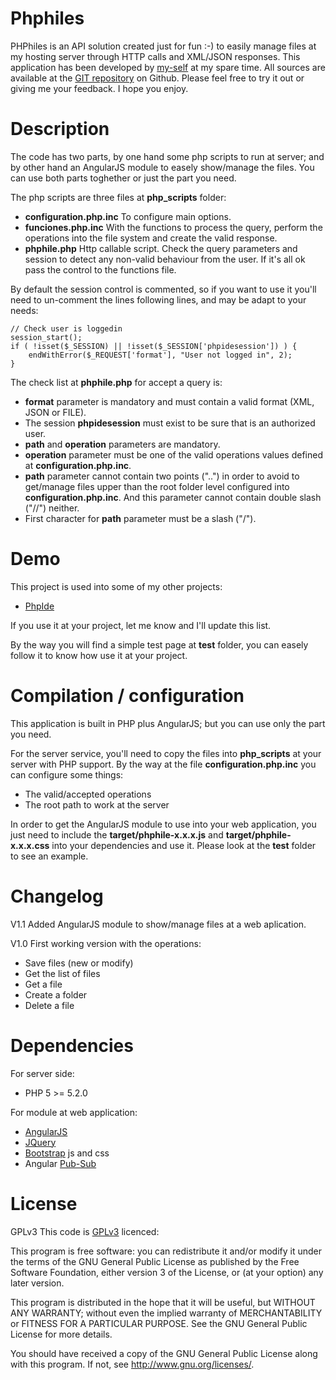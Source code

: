 # Phphiles
PHPhiles is an API solution created just for fun :-) to easily manage files at my hosting server through HTTP calls and XML/JSON responses.
This application has been developed by [my-self](https://www.linkedin.com/in/alejandro-d%C3%A9cimo-8b91b672) at my spare time. All sources are available at the [GIT repository](https://github.com/Eidansoft/Phphiles) on Github. Please feel free to try it out or giving me your feedback. I hope you enjoy.

# Description
The code has two parts, by one hand some php scripts to run at server; and by other hand an AngularJS module to easely show/manage the files. You can use both parts toghether or just the part you need.

The php scripts are three files at **php_scripts** folder:
 - **configuration.php.inc** To configure main options.
 - **funciones.php.inc** With the functions to process the query, perform the operations into the file system and create the valid response.
 - **phphile.php** Http callable script. Check the query parameters and session to detect any non-valid behaviour from the user. If it's all ok pass the control to the functions file.

By default the session control is commented, so if you want to use it you'll need to un-comment the lines following lines, and may be adapt to your needs:
```
// Check user is loggedin
session_start();
if ( !isset($_SESSION) || !isset($_SESSION['phpidesession']) ) {
	endWithError($_REQUEST['format'], "User not logged in", 2);
}
```

The check list at **phphile.php** for accept a query is:
 - **format** parameter is mandatory and must contain a valid format (XML, JSON or FILE).
 - The session **phpidesession** must exist to be sure that is an authorized user.
 - **path** and **operation** parameters are mandatory.
 - **operation** parameter must be one of the valid operations values defined at **configuration.php.inc**.
 - **path** parameter cannot contain two points ("..") in order to avoid to get/manage files upper than the root folder level configured into **configuration.php.inc**. And this parameter cannot contain double slash ("//") neither.
 - First character for **path** parameter must be a slash ("/").

# Demo
This project is used into some of my other projects:
 - [PhpIde](https://github.com/Eidansoft/PhpIde)

If you use it at your project, let me know and I'll update this list.

By the way you will find a simple test page at **test** folder, you can easely follow it to know how use it at your project.

# Compilation / configuration
This application is built in PHP plus AngularJS; but you can use only the part you need.

For the server service, you'll need to copy the files into **php_scripts** at your server with PHP support. By the way at the file **configuration.php.inc** you can configure some things:
 - The valid/accepted operations
 - The root path to work at the server

In order to get the AngularJS module to use into your web application, you just need to include the **target/phphile-x.x.x.js** and **target/phphile-x.x.x.css** into your dependencies and use it. Please look at the **test** folder to see an example.

# Changelog
V1.1 Added AngularJS module to show/manage files at a web aplication.

V1.0 First working version with the operations:
 - Save files (new or modify)
 - Get the list of files
 - Get a file
 - Create a folder
 - Delete a file

# Dependencies
For server side:
 - PHP 5 >= 5.2.0

For module at web application:
 - [AngularJS](https://angularjs.org/)
 - [JQuery](https://jquery.com/)
 - [Bootstrap](http://getbootstrap.com/) js and css
 - Angular [Pub-Sub](https://github.com/georapbox/angular-PubSub)


# License
GPLv3
This code is [GPLv3](http://www.gnu.org/licenses/gpl-3.0.en.html) licenced:

This program is free software: you can redistribute it and/or modify it under the terms of the GNU General Public License as published by the Free Software Foundation, either version 3 of the License, or
(at your option) any later version.

This program is distributed in the hope that it will be useful, but WITHOUT ANY WARRANTY; without even the implied warranty of MERCHANTABILITY or FITNESS FOR A PARTICULAR PURPOSE. See the GNU General Public License for more details.

You should have received a copy of the GNU General Public License along with this program.  If not, see <http://www.gnu.org/licenses/>.